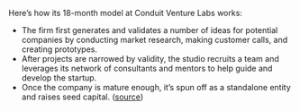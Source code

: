 Here’s how its 18-month model at Conduit Venture Labs works:
- The firm first generates and validates a number of ideas for potential companies by conducting market research, making customer calls, and creating prototypes.
- After projects are narrowed by validity, the studio recruits a team and leverages its network of consultants and mentors to help guide and develop the startup.
- Once the company is mature enough, it’s spun off as a standalone entity and raises seed capital.
([source](https://www.geekwire.com/2023/microsoft-vet-and-ex-beats-by-dre-ceo-lead-new-hardware-focused-seattle-startup-studio/?utm_source=GeekWire+Newsletters&utm_campaign=ac7394d792-daily-digest-email&utm_medium=email&utm_term=0_4e93fc7dfd-ac7394d792-235141945&mc_cid=ac7394d792))

